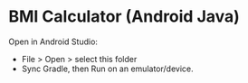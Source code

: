# BMI Calculator (Android Java)

Open in Android Studio:
- File > Open > select this folder
- Sync Gradle, then Run on an emulator/device.
